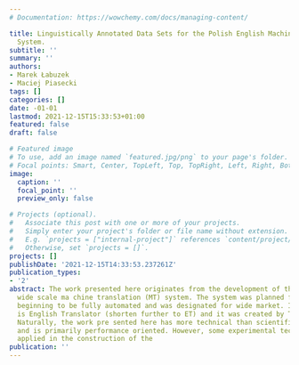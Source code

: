 ```yaml
---
# Documentation: https://wowchemy.com/docs/managing-content/

title: Linguistically Annotated Data Sets for the Polish English Machine Translation
  System.
subtitle: ''
summary: ''
authors:
- Marek Łabuzek
- Maciej Piasecki
tags: []
categories: []
date: -01-01
lastmod: 2021-12-15T15:33:53+01:00
featured: false
draft: false

# Featured image
# To use, add an image named `featured.jpg/png` to your page's folder.
# Focal points: Smart, Center, TopLeft, Top, TopRight, Left, Right, BottomLeft, Bottom, BottomRight.
image:
  caption: ''
  focal_point: ''
  preview_only: false

# Projects (optional).
#   Associate this post with one or more of your projects.
#   Simply enter your project's folder or file name without extension.
#   E.g. `projects = ["internal-project"]` references `content/project/deep-learning/index.md`.
#   Otherwise, set `projects = []`.
projects: []
publishDate: '2021-12-15T14:33:53.237261Z'
publication_types:
- '2'
abstract: The work presented here originates from the development of the commercial,
  wide scale ma chine translation (MT) system. The system was planned from its very
  beginning to be fully automated and was designated for wide market. Its market name
  is English Translator (shorten further to ET) and it was created by Techland company.
  Naturally, the work pre sented here has more technical than scientific character
  and is primarily performance oriented. However, some experimental techniques being
  applied in the construction of the
publication: ''
---
```


